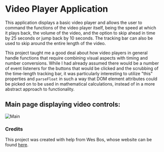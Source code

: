 # Video Player Application

This application displays a basic video player and allows the user to command the functions of the video player itself, being the speed at which it plays back, the volume of the video, and the option to skip ahead in time by 25 seconds or jump back by 10 seconds. The tracking bar can also be used to skip around the entire length of the video.

This project taught me a good deal about how video players in general handle functions that require combining visual aspects with timing and number conversions. While I had already assumed there would be a number of event listeners for the buttons that would be clicked and the scrubbing of the time-length tracking bar, it was particularly interesting to utilize "this" properties and ```parseFloat``` in such a way that DOM element attributes could be picked on to be used in mathematical calculations, instead of in a more abstract approach to functionality.

## Main page displaying video controls:

![Main](https://i.imgur.com/pBfpIG0.png?1 'Main')

### Credits

This project was created with help from Wes Bos, whose website can be found [here](https://wesbos.com/).